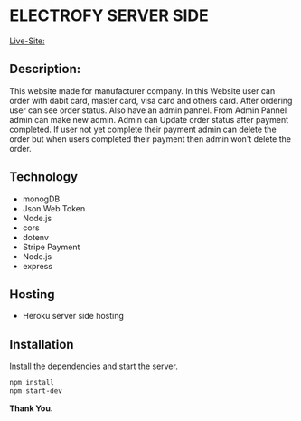 # ELECTROFY SERVER SIDE

[Live-Site:](https://best-manufacturer.web.app//)

## Description:

This website made for manufacturer company. In this Website user can order with dabit card, master card, visa card and others card. After ordering user can see order status. Also have an admin pannel. From Admin Pannel admin can make new admin. Admin can Update order status after payment completed. If user not yet complete their payment admin can delete the order but when users completed their payment then admin won't delete the order.

## Technology

-   monogDB
-   Json Web Token
-   Node.js
-   cors
-   dotenv
-   Stripe Payment
-   Node.js
-   express

## Hosting

-   Heroku server side hosting

## Installation

Install the dependencies and start the server.

```sh
npm install
npm start-dev
```

**Thank You.**
